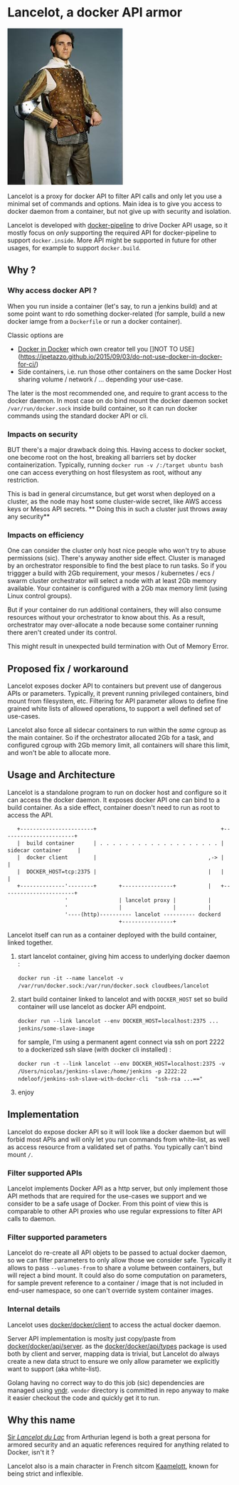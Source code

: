 # Lancelot, a docker API armor

![lancelot](lancelot.jpg)

Lancelot is a proxy for docker API to filter API calls and only let you use a minimal set of commands and options.
Main idea is to give you access to docker daemon from a container, but not give up with security and isolation.

Lancelot is developed with [docker-pipeline](https://wiki.jenkins-ci.org/display/JENKINS/CloudBees+Docker+Pipeline+Plugin) 
to drive Docker API usage, so it mostly focus on _only_ supporting the required API for docker-pipeline to support
`docker.inside`. More API might be supported in future for other usages, for example to support `docker.build`. 

## Why ?

### Why access docker API ?

When you run inside a container (let's say, to run a jenkins build) and at some point want to rdo something 
docker-related (for sample, build a new docker iamge from a `Dockerfile` or run a docker container).

Classic options are
* [Docker in Docker](https://github.com/jpetazzo/dind) which own creator tell you []NOT TO USE](https://jpetazzo.github.io/2015/09/03/do-not-use-docker-in-docker-for-ci/)
* Side containers, i.e. run those other containers on the same Docker Host sharing volume / network / ... depending your use-case.

The later is the most recommended one, and require to grant access to the docker daemon. In most case on do bind mount 
the docker daemon socket `/var/run/docker.sock` inside build container, so it can run docker commands using the standard
docker API or cli.

### Impacts on security

BUT there's a major drawback doing this. Having access to docker socket, one become root on the host, breaking all
barriers set by docker containerization. Typically, running `docker run -v /:/target ubuntu bash` one can access
everything on host filesystem as root, without any restriction.

This is bad in general circumstance, but get worst when deployed on a cluster, as the node may host some cluster-wide
secret, like AWS access keys or Mesos API secrets. ** Doing this in such a cluster just throws away any security**

### Impacts on efficiency 
 
One can consider the cluster only host nice people who won't try to abuse permissions (sic). There's anyway another side
effect. Cluster is managed by an orchestrator responsible to find the best place to run tasks. So if you triggger a 
build with 2Gb requirement, your mesos / kubernetes / ecs / swarm cluster orchestrator will select a node with at least
2Gb memory available. Your container is configured with a 2Gb max memory limit (using Linux control groups). 
 
But if your container do run additional containers, they will also consume resources without your orchestrator to know 
about this. As a result, orchestrator may over-allocate a node because some container running there aren't created 
under its control.

This might result in unexpected build termination with Out of Memory Error.


## Proposed fix / workaround

Lancelot exposes docker API to containers but prevent use of dangerous APIs or parameters. Typically, it prevent running
privileged containers, bind mount from filesystem, etc. Filtering for API parameter allows to define fine grained white 
lists of allowed operations, to support a well defined set of use-cases.

Lancelot also force all sidecar containers to run within the _same_ cgroup as the main container. So if the orchestrator 
allocated 2Gb for a task, and configured cgroup with 2Gb memory limit, all containers will share this limit, and won't
be able to allocate more. 


## Usage and Architecture

Lancelot is a standalone program to run on docker host and configure so it can access the docker daemon. It exposes
docker API one can bind to a build container. As a side effect, container doesn't need to run as root to access the API.
 
```
   +-----------------------+                                       +-----------------------+
   |  build container      | . . . . . . . . . . . . . . . . . . . | sidecar container     |
   |  docker client        |                                   ,-> |                       |
   |  DOCKER_HOST=tcp:2375 |                                   |   |                       |
   +--------------'--------+       +----------------+          |   +-----------------------+
                  '                | lancelot proxy |          |
                  '                |                |          |
                  '----(http)---------- lancelot ---------- dockerd  
                                   +----------------+
``` 
 
Lancelot itself can run as a container deployed with the build container, linked together.

1. start lancelot container, giving him access to underlying docker daemon :
 
   `docker run -it --name lancelot -v /var/run/docker.sock:/var/run/docker.sock cloudbees/lancelot`
 
1. start build container linked to lancelot and with `DOCKER_HOST` set so build container will use lancelot as docker API endpoint.

   `docker run --link lancelot --env DOCKER_HOST=localhost:2375 ... jenkins/some-slave-image` 
   
   for sample, I'm using a permanent agent connect via ssh on port 2222 to a dockerized ssh slave (with docker cli installed) :
   
   `docker run -t --link lancelot --env DOCKER_HOST=localhost:2375 -v /Users/nicolas/jenkins-slave:/home/jenkins -p 2222:22 ndeloof/jenkins-ssh-slave-with-docker-cli  "ssh-rsa ...=="`
 
1. enjoy 
 

## Implementation

Lancelot do expose docker API so it will look like a docker daemon but will forbid most APIs and will only let you run 
commands from white-list, as well as access resource from a validated set of paths. You typically can't bind mount `/`.

### Filter supported APIs

Lancelot implements Docker API as a http server, but only implement those API methods that are required for the use-cases
we support and we consider to be a safe usage of Docker. From this point of view this is comparable to other API proxies
who use regular expressions to filter API calls to daemon.

### Filter supported parameters

Lancelot do re-create all API objets to be passed to actual docker daemon, so we can filter parameters to only allow those
we consider safe. Typically it allows to pass `--volumes-from` to share a volume between containers, but will reject a bind mount.
It could also do some computation on parameters, for sample prevent reference to a container / image that is not included in
end-user namespace, so one can't override system container images.

### Internal details

Lancelot uses [docker/docker/client](https://github.com/docker/docker/tree/master/client) to access the actual docker
daemon.  

Server API implementation is moslty just copy/paste from [docker/docker/api/server](https://github.com/docker/docker/tree/master/api/server).
as the [docker/docker/api/types](https://github.com/docker/docker/tree/master/api/types) package is used both by client
and server, mapping data is trivial, but Lancelot do always create a new data struct to ensure we only allow parameter
we explicitly want to support (aka white-list).

Golang having no correct way to do this job (sic) dependencies are managed using [vndr](https://github.com/LK4D4/vndr). 
`vendor` directory is committed in repo anyway to make it easier checkout the code and quickly get it to run.

## Why this name
[Sir _Lancelot du Lac_](https://en.wikipedia.org/wiki/Lancelot) from Arthurian legend is both a great persona for 
armored security and an aquatic references required for anything related to Docker, isn't it ?

Lancelot also is a main character in French sitcom [Kaamelott](https://fr.wikipedia.org/wiki/Kaamelott), known for
being strict and inflexible.
 
 